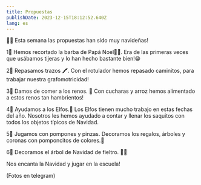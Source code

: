 ```yaml
---
title: Propuestas
publishDate: 2023-12-15T18:12:52.640Z
lang: es
---
```

🎄🎁 Esta semana las propuestas han sido muy navideñas!

1⃣ Hemos recortado la barba de Papá Noel🎅🏽. Era de las primeras veces que usábamos tijeras y lo han hecho bastante bien!😁

2⃣ Repasamos trazos 🖍️. Con el rotulador hemos repasado caminitos, para trabajar nuestra grafomotricidad!

3⃣ Damos de comer a los renos. 🦌 Con cucharas y arroz hemos alimentado a estos renos tan hambrientos!

4⃣ Ayudamos a los Elfos.🧝 Los Elfos tienen mucho trabajo en estas fechas del año. Nosotros les hemos ayudado a contar y llenar los saquitos con todos los objetos típicos de Navidad.

5⃣ Jugamos con pompones y pinzas. Decoramos los regalos, árboles y coronas con pomponcitos de colores.🌈

6⃣ Decoramos el árbol de Navidad de fieltro. 🎄🎄



Nos encanta la Navidad y jugar en la escuela!

(Fotos en telegram)
